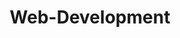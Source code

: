 ---
title: "Web-Development"
layout: category
permalink: /categories/web-development/
author_profile: true
taxonomy: Web-Development
sidebar:
  nav: "categories"
---